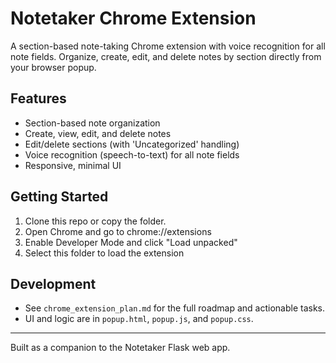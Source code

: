 # Notetaker Chrome Extension

A section-based note-taking Chrome extension with voice recognition for all note fields. Organize, create, edit, and delete notes by section directly from your browser popup.

## Features
- Section-based note organization
- Create, view, edit, and delete notes
- Edit/delete sections (with 'Uncategorized' handling)
- Voice recognition (speech-to-text) for all note fields
- Responsive, minimal UI

## Getting Started
1. Clone this repo or copy the folder.
2. Open Chrome and go to chrome://extensions
3. Enable Developer Mode and click "Load unpacked"
4. Select this folder to load the extension

## Development
- See `chrome_extension_plan.md` for the full roadmap and actionable tasks.
- UI and logic are in `popup.html`, `popup.js`, and `popup.css`.

---
Built as a companion to the Notetaker Flask web app.
